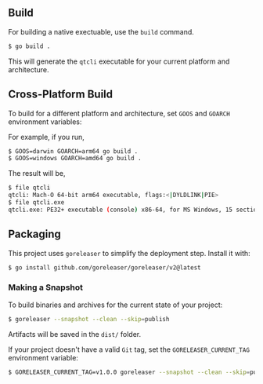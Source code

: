 ## Build

For building a native exectuable, use the `build` command.

```bash
$ go build .
```

This will generate the `qtcli` executable for your current platform and architecture.

## Cross-Platform Build

To build for a different platform and architecture, set `GOOS` and `GOARCH` environment variables:

For example, if you run,

```bash
$ GOOS=darwin GOARCH=arm64 go build .
$ GOOS=windows GOARCH=amd64 go build .
```

The result will be,

```bash
$ file qtcli
qtcli: Mach-O 64-bit arm64 executable, flags:<|DYLDLINK|PIE>
$ file qtcli.exe
qtcli.exe: PE32+ executable (console) x86-64, for MS Windows, 15 sections
```

## Packaging

This project uses `goreleaser` to simplify the deployment step. Install it with:

```bash
$ go install github.com/goreleaser/goreleaser/v2@latest
```

### Making a Snapshot

To build binaries and archives for the current state of your project:

```bash
$ goreleaser --snapshot --clean --skip=publish
```

Artifacts will be saved in the `dist/` folder.

If your project doesn't have a valid `Git` tag, set the `GORELEASER_CURRENT_TAG` environment variable:

```bash
$ GORELEASER_CURRENT_TAG=v1.0.0 goreleaser --snapshot --clean --skip=publish
```
